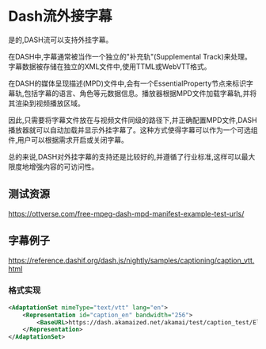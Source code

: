 # Dash流外接字幕

是的,DASH流可以支持外挂字幕。

在DASH中,字幕通常被当作一个独立的"补充轨"(Supplemental Track)来处理。字幕数据被存储在独立的XML文件中,使用TTML或WebVTT格式。

在DASH的媒体呈现描述(MPD)文件中,会有一个EssentialProperty节点来标识字幕轨,包括字幕的语言、角色等元数据信息。播放器根据MPD文件加载字幕轨,并将其渲染到视频播放区域。

因此,只需要将字幕文件放在与视频文件同级的路径下,并正确配置MPD文件,DASH播放器就可以自动加载并显示外挂字幕了。这种方式使得字幕可以作为一个可选组件,用户可以根据需求开启或关闭字幕。

总的来说,DASH对外挂字幕的支持还是比较好的,并遵循了行业标准,这样可以最大限度地增强内容的可访问性。

## 测试资源

https://ottverse.com/free-mpeg-dash-mpd-manifest-example-test-urls/

## 字幕例子

https://reference.dashif.org/dash.js/nightly/samples/captioning/caption_vtt.html


### 格式实现

```xml
<AdaptationSet mimeType="text/vtt" lang="en"> 
    <Representation id="caption_en" bandwidth="256">
        <BaseURL>https://dash.akamaized.net/akamai/test/caption_test/ElephantsDream/ElephantsDream_en.vtt</BaseURL> 
    </Representation>
</AdaptationSet>

```
